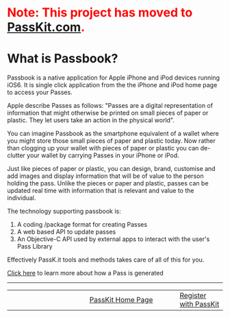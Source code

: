 # <font color='#ff0000'>Note: This project has moved to <a href='https://passkit.com/documentation/'>PassKit.com</a>.</font> #

# What is Passbook? #

Passbook is a native application for Apple iPhone and iPod devices running iOS6. It is single click application from the the iPhone and iPod home page to access your Passes.

Apple describe Passes as follows: "Passes are a digital representation of information that might otherwise be printed on small pieces of paper or plastic. They let users take an action in the physical world".

You can imagine Passbook as the smartphone equivalent of a wallet where you might store those small pieces of paper and plastic today. Now rather than clogging up your wallet with pieces of paper or plastic you can de-clutter your wallet by carrying Passes in your iPhone or iPod.

Just like pieces of paper or plastic, you can design, brand, customise and add images and display information that will be of value to the person holding the pass. Unlike the pieces or paper and plastic, passes can be updated real time with information that is relevant and value to the individual.

The technology supporting passbook is:
  1. A coding /package format for creating Passes
  1. A web based API to update passes
  1. An Objective-C API used by external apps to interact with the user's Pass Library

Effectively PassK.it tools and methods takes care of all of this for you.

[Click here](PassPackage.md) to learn more about how a Pass is generated


---


<table border='0'>
<blockquote><tr>
<blockquote><td width='361'></td>
<td width='353'><a href='http://PassKit.com/'>PassKit Home Page</a></td>
<td width='128'><a href='https://create.passkit.com'>Register with PassKit</a></td>
</blockquote></tr>
</table>